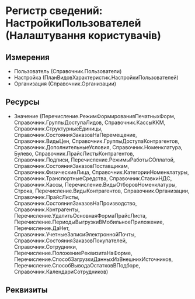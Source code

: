 ﻿# Регистр сведений: НастройкиПользователей (Налаштування користувачів)

## Измерения

- Пользователь (Справочник.Пользователи)
- Настройка (ПланВидовХарактеристик.НастройкиПользователей)
- Организация (Справочник.Организации)

## Ресурсы

- Значение (Перечисление.РежимФормированияПечатныхФорм, Справочник.ГруппыДоступаЛидов, Справочник.КассыККМ, Справочник.СтруктурныеЕдиницы, Справочник.СостоянияЗаказовНаПеремещение, Справочник.ВидыЦен, Справочник.ГруппыДоступаКонтрагентов, Справочник.ДополнительныеУсловия, Справочник.Номенклатура, Булево, Справочник.ПрайсЛистыКонтрагентов, Справочник.Подписи, Перечисление.РежимыРаботыСОплатой, Справочник.СостоянияЗаказовПоставщикам, Справочник.ФизическиеЛица, Справочник.КатегорииНоменклатуры, Справочник.ТранспортныеСредства, Справочник.СтавкиНДС, Справочник.Кассы, Перечисление.ВидыОтборовНоменклатуры, Строка, Перечисление.ВидыКонтрагентов, Справочник.Организации, Справочник.ПрайсЛисты, Справочник.СостоянияЗаказовНаПроизводство, Справочник.Контрагенты, Перечисление.УдалитьОсновнаяФормаПрайсЛиста, Перечисление.ПериодыВыгрузкиВМобильноеПриложение, Перечисление.ДаНет, Справочник.УчетныеЗаписиЭлектроннойПочты, Справочник.СостоянияЗаказовПокупателей, Справочник.Сотрудники, Перечисление.ПоложениеРеквизитаНаФорме, Перечисление.СпособЗагрузкиДанныхИзВнешнихИсточников, Перечисление.СпособВыводаОстатковВПодборе, Справочник.КалендариСотрудников)

## Реквизиты


